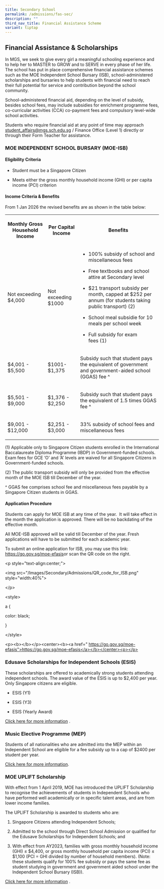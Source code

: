 ```yaml
---
title: Secondary School
permalink: /admissions/fas-sec/
description: ""
third_nav_title: Financial Assistance Scheme
variant: tiptap
---
```

<h2>Financial Assistance &amp; Scholarships</h2>
<p>In MGS, we seek to give every girl a meaningful schooling experience and
to help her to MASTER to GROW and to SERVE in every phase of her life.
The school has put in place comprehensive financial assistance schemes
such as the MOE Independent School Bursary (ISB), school-administered scholarships
and bursaries to help students with financial need to reach their full
potential for service and contribution beyond the school community.</p>
<p>School-administered financial aid, depending on the level of subsidy,
besides school fees, may include subsidies for enrichment programme fees,
co-curricular activities (CCA) co-payment fees and compulsory level-wide
school activities.</p>
<p>Students who require financial aid at any point of time may approach&nbsp;
<a href="mailto:student_affairs@mgs.sch.edu.sg" rel="noopener noreferrer nofollow" target="_blank">student_affairs@mgs.sch.edu.sg</a>&nbsp;/ Finance Office (Level 1) directly
or through their Form Teacher for assistance.</p>
<h3>MOE INDEPENDENT SCHOOL BURSARY (MOE-ISB)</h3>
<h4>Eligibility Criteria</h4>
<ul data-tight="true" class="tight">
<li>
<p>Student must be a Singapore Citizen</p>
</li>
<li>
<p>Meets either the gross monthly household income (GHI) or per capita income
(PCI) criterion</p>
</li>
</ul>
<h4>Income Criteria &amp; Benefits</h4>
<p>From 1 Jan 2026 the revised benefits are as shown in the table below:</p>
<table style="minWidth: 75px">
<colgroup>
<col>
<col>
<col>
</colgroup>
<tbody>
<tr>
<th rowspan="1" colspan="1">
<p>Monthly Gross Household Income</p>
</th>
<th rowspan="1" colspan="1">
<p>Per Capital Income</p>
</th>
<th rowspan="1" colspan="1">
<p>Benefits</p>
</th>
</tr>
<tr>
<td rowspan="1" colspan="1">
<p>Not exceeding
<br>$4,000</p>
</td>
<td rowspan="1" colspan="1">
<p>Not exceeding
<br>$1000</p>
</td>
<td rowspan="1" colspan="1">
<ul data-tight="true" class="tight">
<li>
<p>100% subsidy of school and miscellaneous fees</p>
</li>
<li>
<p>Free textbooks and school attire at Secondary level</p>
</li>
<li>
<p>$21 transport subsidy per month, capped at $252 per annum (for students
taking public transport)&nbsp;(2)</p>
</li>
<li>
<p>School meal subsidie for 10 meals per school week</p>
</li>
<li>
<p>Full subsidy for exam fees&nbsp;(1)</p>
</li>
</ul>
</td>
</tr>
<tr>
<td rowspan="1" colspan="1">
<p>$4,001 - $5,500</p>
</td>
<td rowspan="1" colspan="1">
<p>$1001- $1,375</p>
</td>
<td rowspan="1" colspan="1">
<p>Subsidy such that student pays the equivalent of government and government-aided
school (GGAS) fee ^</p>
</td>
</tr>
<tr>
<td rowspan="1" colspan="1">
<p>$5,501 - $9,000</p>
</td>
<td rowspan="1" colspan="1">
<p>$1,376 - $2,250</p>
</td>
<td rowspan="1" colspan="1">
<p>Subsidy such that student pays the equivalent of 1.5 times GGAS fee ^</p>
</td>
</tr>
<tr>
<td rowspan="1" colspan="1">
<p>$9,001 - $12,000</p>
</td>
<td rowspan="1" colspan="1">
<p>$2,251 - $3,000</p>
</td>
<td rowspan="1" colspan="1">
<p>33% subsidy of school fees and miscellaneous fees</p>
</td>
</tr>
</tbody>
</table>
<p>(1) Applicable only to Singapore Citizen students enrolled in the International
Baccalaureate Diploma Programme (IBDP) in Government-funded schools. Exam
fees for GCE ‘O’ and ‘A’ levels are waived for all Singapore Citizens in
Government-funded schools.</p>
<p>(2) The public transport subsidy will only be provided from the effective
month of the MOE ISB till December of the year.</p>
<p>^ GGAS fee comprises school fee and miscellaneous fees payable by a Singapore
Citizen students in GGAS.</p>
<h4>Application Procedure</h4>
<p>Students can apply for MOE ISB at any time of the year.&nbsp; It will
take effect in the month the application is approved. There will be no
backdating of the effective month.</p>
<p>All MOE-ISB approved will be valid till December of the year. Fresh applications
will have to be submitted for each academic year.</p>
<p>To submit an online application for ISB, you may use this link:&nbsp;
<a href="https://go.gov.sg/moe-efasis" rel="noopener noreferrer nofollow" target="_blank">https://go.gov.sg/moe-efasis</a>or scan the QR code on the right.</p>
<p>&lt;p style="text-align:center;"&gt;</p>
<p>&lt;img src="/Images/Secondary/Admissions/QR_code_for_ISB.png" style="width:40%"&gt;</p>
<p>&lt;/p&gt;</p>
<p>&lt;style&gt;</p>
<p>a {</p>
<p>color: black;</p>
<p>}</p>
<p>&lt;/style&gt;</p>
<p>&lt;p&gt;&lt;b&gt;&lt;/b&gt;&lt;/p&gt;&lt;center&gt;&lt;b&gt;&lt;a href="
<a href="https://go.gov.sg/moe-efas&quot;>https://go.gov.sg/moe-efas</a></b></center><p></p>" rel="noopener noreferrer nofollow" target="_blank">https://go.gov.sg/moe-efasis"&gt;https://go.gov.sg/moe-efasis&lt;/a&gt;&lt;/b&gt;&lt;/center&gt;&lt;p&gt;&lt;/p&gt;</a>
</p>
<p></p>
<h3>Edusave Scholarships for Independent Schools (ESIS)</h3>
<p>These scholarships are offered to academically strong students attending
independent schools. The award value of the ESIS is up to $2,400 per year.
Only Singapore citizens are eligible.</p>
<ul data-tight="true" class="tight">
<li>
<p>ESIS (Y1)</p>
</li>
<li>
<p>ESIS (Y3)</p>
</li>
<li>
<p>ESIS (Yearly Award)</p>
</li>
</ul>
<p><a href="https://www.moe.gov.sg/financial-matters/awards-scholarships/edusave-scholarships-independent" rel="noopener noreferrer nofollow" target="_blank">Click here for more information</a>&nbsp;.</p>
<h3>Music Elective Programme (MEP)</h3>
<p>Students of all nationalities who are admitted into the MEP within an
Independent School are eligible for a fee subsidy up to a cap of $2400
per student per year.</p>
<p><a href="https://www.moe.gov.sg/education-in-sg/our-programmes/mep-sec/where-to-take-it#:~:text=MEP%20students%20do%20not%20need,of%20%242%2C400%20per%20student%20yearly." rel="noopener noreferrer nofollow" target="_blank">Click&nbsp;here&nbsp;for more information</a>.</p>
<h3>MOE UPLIFT Scholarship</h3>
<p>With effect from 1 April 2019, MOE has introduced the UPLIFT Scholarship
to recognise the achievements of students in Independent Schools who have
performed well academically or in specific talent areas, and are from lower
income families.</p>
<p>The UPLIFT Scholarship is awarded to students who are:</p>
<ol data-tight="true" class="tight">
<li>
<p>Singapore Citizens attending Independent Schools;</p>
</li>
<li>
<p>Admitted to the school through Direct School Admission or qualified for
the Edusave Scholarships for Independent Schools; and</p>
</li>
<li>
<p>With effect from AY2023, families with gross monthly household income
(GHI) ≤ $4,400, or gross monthly household per capita income (PCI) ≤ $1,100
(PCI = GHI divided by number of household members). (Note: these students
qualify for 100% fee subsidy or pays the same fee as student studying in
government and government aided school under the Independent School Bursary
(ISB)).</p>
</li>
</ol>
<p></p>
<p><a href="https://www.moe.gov.sg/financial-matters/awards-scholarships/uplift-scholarships" rel="noopener noreferrer nofollow" target="_blank">Click here for more information</a>&nbsp;.</p>